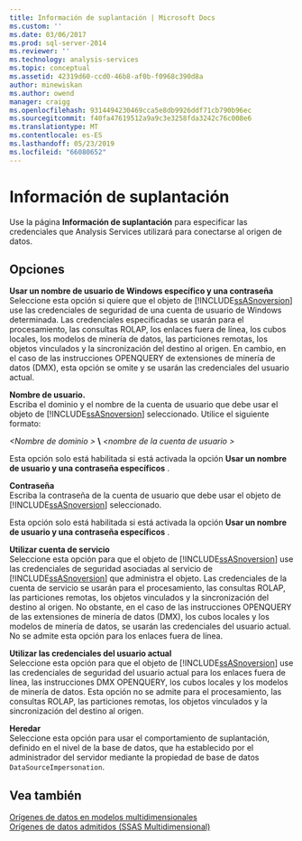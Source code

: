 ```yaml
---
title: Información de suplantación | Microsoft Docs
ms.custom: ''
ms.date: 03/06/2017
ms.prod: sql-server-2014
ms.reviewer: ''
ms.technology: analysis-services
ms.topic: conceptual
ms.assetid: 42319d60-ccd0-46b8-af0b-f0968c390d8a
author: minewiskan
ms.author: owend
manager: craigg
ms.openlocfilehash: 9314494230469cca5e8db9926ddf71cb790b96ec
ms.sourcegitcommit: f40fa47619512a9a9c3e3258fda3242c76c008e6
ms.translationtype: MT
ms.contentlocale: es-ES
ms.lasthandoff: 05/23/2019
ms.locfileid: "66080652"
---
```

# <a name="impersonation-information"></a>Información de suplantación
  Use la página **Información de suplantación** para especificar las credenciales que Analysis Services utilizará para conectarse al origen de datos.  
  
## <a name="options"></a>Opciones  
 **Usar un nombre de usuario de Windows específico y una contraseña**  
 Seleccione esta opción si quiere que el objeto de [!INCLUDE[ssASnoversion](../includes/ssasnoversion-md.md)] use las credenciales de seguridad de una cuenta de usuario de Windows determinada. Las credenciales especificadas se usarán para el procesamiento, las consultas ROLAP, los enlaces fuera de línea, los cubos locales, los modelos de minería de datos, las particiones remotas, los objetos vinculados y la sincronización del destino al origen. En cambio, en el caso de las instrucciones OPENQUERY de extensiones de minería de datos (DMX), esta opción se omite y se usarán las credenciales del usuario actual.  
  
 **Nombre de usuario.**  
 Escriba el dominio y el nombre de la cuenta de usuario que debe usar el objeto de [!INCLUDE[ssASnoversion](../includes/ssasnoversion-md.md)] seleccionado. Utilice el siguiente formato:  
  
 *\<Nombre de dominio >* **\\**  *\<nombre de la cuenta de usuario >*  
  
 Esta opción solo está habilitada si está activada la opción **Usar un nombre de usuario y una contraseña específicos** .  
  
 **Contraseña**  
 Escriba la contraseña de la cuenta de usuario que debe usar el objeto de [!INCLUDE[ssASnoversion](../includes/ssasnoversion-md.md)] seleccionado.  
  
 Esta opción solo está habilitada si está activada la opción **Usar un nombre de usuario y una contraseña específicos** .  
  
 **Utilizar cuenta de servicio**  
 Seleccione esta opción para que el objeto de [!INCLUDE[ssASnoversion](../includes/ssasnoversion-md.md)] use las credenciales de seguridad asociadas al servicio de [!INCLUDE[ssASnoversion](../includes/ssasnoversion-md.md)] que administra el objeto. Las credenciales de la cuenta de servicio se usarán para el procesamiento, las consultas ROLAP, las particiones remotas, los objetos vinculados y la sincronización del destino al origen. No obstante, en el caso de las instrucciones OPENQUERY de las extensiones de minería de datos (DMX), los cubos locales y los modelos de minería de datos, se usarán las credenciales del usuario actual. No se admite esta opción para los enlaces fuera de línea.  
  
 **Utilizar las credenciales del usuario actual**  
 Seleccione esta opción para que el objeto de [!INCLUDE[ssASnoversion](../includes/ssasnoversion-md.md)] use las credenciales de seguridad del usuario actual para los enlaces fuera de línea, las instrucciones DMX OPENQUERY, los cubos locales y los modelos de minería de datos. Esta opción no se admite para el procesamiento, las consultas ROLAP, las particiones remotas, los objetos vinculados y la sincronización del destino al origen.  
  
 **Heredar**  
 Seleccione esta opción para usar el comportamiento de suplantación, definido en el nivel de la base de datos, que ha establecido por el administrador del servidor mediante la propiedad de base de datos `DataSourceImpersonation`.  
  
## <a name="see-also"></a>Vea también  
 [Orígenes de datos en modelos multidimensionales](multidimensional-models/data-sources-in-multidimensional-models.md)   
 [Orígenes de datos admitidos &#40;SSAS Multidimensional&#41;](multidimensional-models/supported-data-sources-ssas-multidimensional.md)  
  
  
